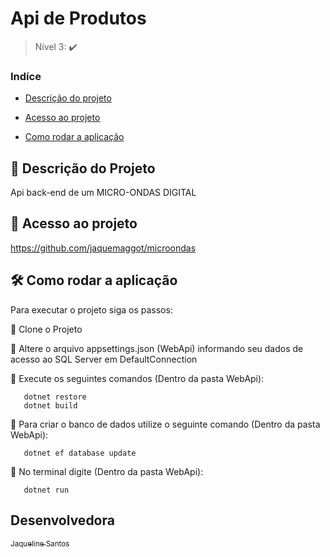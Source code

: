 # Api de Produtos

>Nível 3: :heavy_check_mark:

### Indíce 

* [Descrição do projeto](#descrição-do-projeto)

* [Acesso ao projeto](#acesso-ao-projeto)

* [Como rodar a aplicação](#como-rodar-a-aplicação-arrow_forward)

## :scroll: Descrição do Projeto

<p align="justify">
  Api back-end de um MICRO-ONDAS DIGITAL
</p>

## 📁 Acesso ao projeto

https://github.com/jaquemaggot/microondas

## 🛠️ Como rodar a aplicação

Para executar o projeto siga os passos:

:memo: Clone o Projeto

:memo: Altere o arquivo appsettings.json (WebApi) informando seu dados de acesso ao SQL Server em DefaultConnection

:memo: Execute os seguintes comandos (Dentro da pasta WebApi):
       
       dotnet restore
       dotnet build

:memo: Para criar o banco de dados utilize o seguinte comando (Dentro da pasta WebApi):

       dotnet ef database update

:memo: No terminal digite (Dentro da pasta WebApi): 

       dotnet run

## Desenvolvedora
[<sub>Jaqueline Santos</sub>](https://github.com/jaquemaggot)